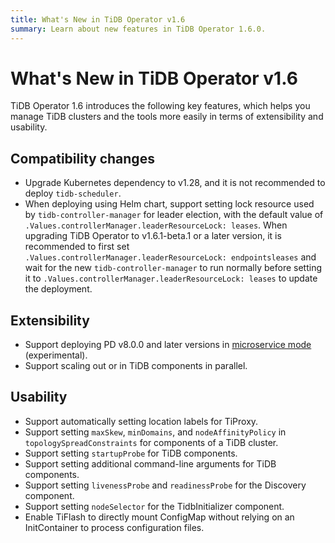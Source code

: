 ```yaml
---
title: What's New in TiDB Operator v1.6
summary: Learn about new features in TiDB Operator 1.6.0.
---
```


# What's New in TiDB Operator v1.6

TiDB Operator 1.6 introduces the following key features, which helps you manage TiDB clusters and the tools more easily in terms of extensibility and usability.

## Compatibility changes

- Upgrade Kubernetes dependency to v1.28, and it is not recommended to deploy `tidb-scheduler`.
- When deploying using Helm chart, support setting lock resource used by `tidb-controller-manager` for leader election, with the default value of `.Values.controllerManager.leaderResourceLock: leases`. When upgrading TiDB Operator to v1.6.1-beta.1 or a later version, it is recommended to first set `.Values.controllerManager.leaderResourceLock: endpointsleases` and wait for the new `tidb-controller-manager` to run normally before setting it to `.Values.controllerManager.leaderResourceLock: leases` to update the deployment.

## Extensibility

- Support deploying PD v8.0.0 and later versions in [microservice mode](https://docs.pingcap.com/tidb/dev/pd-microservices) (experimental).
- Support scaling out or in TiDB components in parallel.

## Usability

- Support automatically setting location labels for TiProxy.
- Support setting `maxSkew`, `minDomains`, and `nodeAffinityPolicy` in `topologySpreadConstraints` for components of a TiDB cluster.
- Support setting `startupProbe` for TiDB components.
- Support setting additional command-line arguments for TiDB components.
- Support setting `livenessProbe` and `readinessProbe` for the Discovery component.
- Support setting `nodeSelector` for the TidbInitializer component.
- Enable TiFlash to directly mount ConfigMap without relying on an InitContainer to process configuration files.
